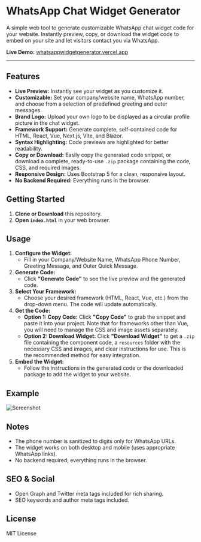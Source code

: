 # WhatsApp Chat Widget Generator

A simple web tool to generate customizable WhatsApp chat widget code for your website. Instantly preview, copy, or download the widget code to embed on your site and let visitors contact you via WhatsApp.

**Live Demo:** [whatsappwidgetgenerator.vercel.app](https://whatsappwidgetgenerator.vercel.app)

---

## Features

- **Live Preview:** Instantly see your widget as you customize it.
- **Customizable:** Set your company/website name, WhatsApp number, and choose from a selection of predefined greeting and outer messages.
- **Brand Logo:** Upload your own logo to be displayed as a circular profile picture in the chat widget.
- **Framework Support:** Generate complete, self-contained code for HTML, React, Vue, Next.js, Vite, and Blazor.
- **Syntax Highlighting:** Code previews are highlighted for better readability.
- **Copy or Download:** Easily copy the generated code snippet, or download a complete, ready-to-use `.zip` package containing the code, CSS, and required images.
- **Responsive Design:** Uses Bootstrap 5 for a clean, responsive layout.
- **No Backend Required:** Everything runs in the browser.

## Getting Started

1. **Clone or Download** this repository.
2. **Open `index.html`** in your web browser.

## Usage

1. **Configure the Widget:**
    - Fill in your Company/Website Name, WhatsApp Phone Number, Greeting Message, and Outer Quick Message.
2. **Generate Code:**
    - Click **"Generate Code"** to see the live preview and the generated code.
3. **Select Your Framework:**
    - Choose your desired framework (HTML, React, Vue, etc.) from the drop-down menu. The code will update automatically.
4. **Get the Code:**
    - **Option 1: Copy Code:** Click **"Copy Code"** to grab the snippet and paste it into your project. Note that for frameworks other than Vue, you will need to manage the CSS and image assets separately.
    - **Option 2: Download Widget:** Click **"Download Widget"** to get a `.zip` file containing the component code, a `resources` folder with the necessary CSS and images, and clear instructions for use. This is the recommended method for easy integration.
5. **Embed the Widget:**
    - Follow the instructions in the generated code or the downloaded package to add the widget to your website.

## Example

![Screenshot](https://whatsappwidgetgenerator.vercel.app/whatsappWidget.jpg)

## Notes

- The phone number is sanitized to digits only for WhatsApp URLs.
- The widget works on both desktop and mobile (uses appropriate WhatsApp links).
- No backend required; everything runs in the browser.

## SEO & Social

- Open Graph and Twitter meta tags included for rich sharing.
- SEO keywords and author meta tags included.

## License

MIT License